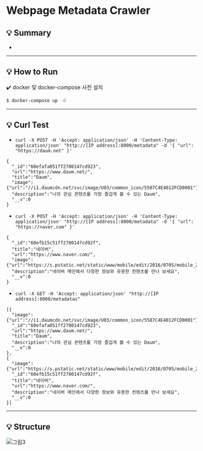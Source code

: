 # Webpage Metadata Crawler

## :bulb: Summary 
- 
---
## :bulb: How to Run
:heavy_check_mark: docker 및 docker-compose 사전 설치
```bash
$ docker-compose up -d
```
--- 
## :bulb: Curl Test
- `curl -X POST -H 'Accept: application/json' -H 'Content-Type: application/json' "http://[IP address]:8000/metadata" -d '{ "url": "https://daum.net" }'`
```
{
  "_id":"60efafa051ff2700147cd923",
  "url":"https://www.daum.net/",
  "title":"Daum",
  "image":{"url":"//i1.daumcdn.net/svc/image/U03/common_icon/5587C4E4012FCD0001"},
  "description":"나의 관심 콘텐츠를 가장 즐겁게 볼 수 있는 Daum",
  "__v":0
}
```

- `curl -X POST -H 'Accept: application/json' -H 'Content-Type: application/json' "http://[IP address]:8000/metadata" -d '{ "url": "https://naver.com" }'`
```
{
  "_id":"60efb15c51ff2700147cd92f",
  "title":"네이버",
  "url":"https://www.naver.com/",
  "image":{"url":"https://s.pstatic.net/static/www/mobile/edit/2016/0705/mobile_212852414260.png"},
  "description":"네이버 메인에서 다양한 정보와 유용한 컨텐츠를 만나 보세요",
  "__v":0
}
```

- `curl -X GET -H 'Accept: application/json' "http://[IP address]:8000/metadatas"`
```
[{
  "image":{"url":"//i1.daumcdn.net/svc/image/U03/common_icon/5587C4E4012FCD0001"},
  "_id":"60efafa051ff2700147cd923",
  "url":"https://www.daum.net/",
  "title":"Daum",
  "description":"나의 관심 콘텐츠를 가장 즐겁게 볼 수 있는 Daum",
  "__v":0
},
{
  "image":{"url":"https://s.pstatic.net/static/www/mobile/edit/2016/0705/mobile_212852414260.png"},
  "_id":"60efb15c51ff2700147cd92f",
  "title":"네이버",
  "url":"https://www.naver.com/",
  "description":"네이버 메인에서 다양한 정보와 유용한 컨텐츠를 만나 보세요",
  "__v":0
}]
```
---
## :bulb: Structure

![그림3](https://user-images.githubusercontent.com/42771578/123518823-b2769180-d6e2-11eb-8234-508a1a0b414b.png)
